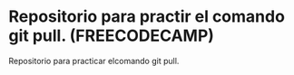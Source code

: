 # Repositorio para practir el comando git pull. (FREECODECAMP)
Repositorio para practicar elcomando git pull.
